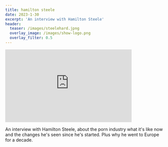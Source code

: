 ```yaml
---
title: hamilton steele
date: 2023-1-30
excerpt: 'An interview with Hamilton Steele'
header:
  teaser: /images/steelehard.jpng
  overlay_image: /images/show-logo.png
  overlay_filter: 0.5
---
```


<iframe src='https://open.spotify.com/embed/episode/3mj5hfPtgp3Ilro0QJKcLW' width='80%' height='232' frameborder='0' allowtransparency='true' allow='encrypted-media'></iframe>

An interview with Hamilton Steele, about the porn industry what it's like now and the changes he's seen since he's started. Plus why he went to Europe for a decade.
